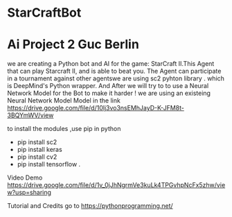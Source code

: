 # StarCraftBot
# Ai Project 2 Guc Berlin 
we are creating a Python bot and AI for the game: StarCraft II.This Agent that can play Starcraft II, and is able to beat you.
The Agent can participate in a tournament against other agentswe are using sc2 pyhton library .
which is DeepMind's Python wrapper. 
And After we will try to to use a Neural Network Model for the Bot to make it harder ! we are using an existeing Neural Network Model Model
in the link 
https://drive.google.com/file/d/10lj3vo3nsEMhJayD-K-JFM8t-3BQYmWV/view

to install the modules ,use pip in python 
- pip install sc2
- pip install keras
- pip install cv2
- pip install tensorflow .

Video Demo 
https://drive.google.com/file/d/1v_0jJhNgrmVe3kuLk4TPGvhpNcFx5zhw/view?usp=sharing

Tutorial and Credits go to https://pythonprogramming.net/
